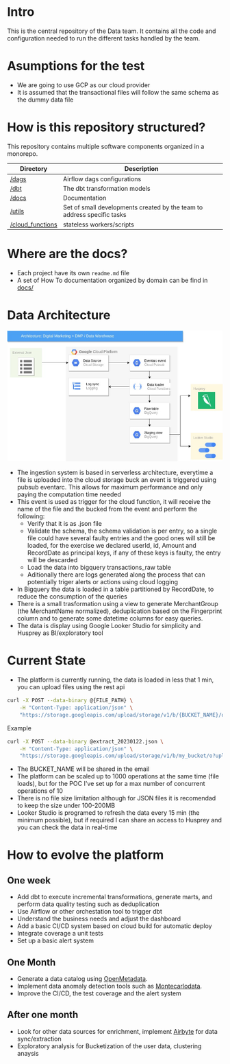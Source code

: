 # Intro

This is the central repository of the Data team. It contains all the code and
configuration needed to run the different tasks handled by the team.

# Asumptions for the test

* We are going to use GCP as our cloud provider
* It is assumed that the transactional files will follow the same schema as the dummy data file


# How is this repository structured?

This repository contains multiple software components organized in a monorepo.

 |Directory                      | Description                                                |       
 |------------------------------ | -----------------------------------------------------------|
 |[/dags](/dags)  | Airflow dags configurations                             |
 |[/dbt](/dbt)            | The dbt  transformation models                                             |
 |[/docs](/docs)    | Documentation|
 |[/utils](projects/utils)    | Set of small developments created by the team to address specific tasks|
 |[/cloud_functions](/cloud_functions)    | stateless workers/scripts|

# Where are the docs?
* Each project have its own `readme.md` file
* A set of How To documentation organized by domain can be find in [docs/](docs/)



# Data Architecture

![Data Stack](data-stack.jpg)

* The ingestion system is based in serverless architecture, everytime a file is uploaded into the cloud storage buck an event is triggered using pubsub eventarc. This allows for maximum performance and only paying the computation time needed
* This event is used as trigger for the cloud function, it will receive the name of the file and the bucked from the event and perform the following:
    * Verify that it is as .json file
    * Validate the schema, the schema validation is per entry, so a single file could have several faulty entries and the good ones will still be loaded, for the exercise we declared userId, id, Amount and RecordDate as principal keys, if any of these keys is faulty, the entry will be descarded
    * Load the data into bigquery transactions_raw table
    * Aditionally there are logs generated along the process that can potentially triger alerts or actions using cloud logging
* In Bigquery the data is loaded in a table partitioned by RecordDate, to reduce the consumption of the queries
* There is a small trasformation using a view to generate MerchantGroup (the MerchantName normalized), deduplication based on the Fingerprint column and to generate some datetime columns for easy queries.
* The data is display using Google Looker Studio for simplicity and Husprey as BI/exploratory tool

# Current State
* The platform is currently running, the data is loaded in less that 1 min, you can upload files using the rest api
```bash
curl -X POST --data-binary @{FILE_PATH} \
    -H "Content-Type: application/json" \
    "https://storage.googleapis.com/upload/storage/v1/b/{BUCKET_NAME}/o?uploadType=media&name={FILE_NAME}"
```
Example

```bash
curl -X POST --data-binary @extract_20230122.json \
    -H "Content-Type: application/json" \
    "https://storage.googleapis.com/upload/storage/v1/b/my_bucket/o?uploadType=media&name=extract_20230122.json"
```
* The BUCKET_NAME will be shared in the email
* The platform can be scaled up to 1000 operations at the same time (file loads), but for the POC I've set up for a max number of concurrent operations of 10
* There is no file size limitation although for JSON files it is recomendad to keep the size under 100-200MB
* Looker Studio is programed to refresh the data every 15 min (the minimum possible), but if required I can share an access to Husprey and you can check the data in real-time 

# How to evolve the platform

## One week
* Add dbt to execute incremental transformations, generate marts, and perform data quality testing such as deduplication
* Use Airflow or other orchestation tool to trigger dbt 
* Understand the business needs and adjust the dashboard
* Add a basic CI/CD system based on cloud build for automatic deploy
* Integrate coverage a unit tests 
* Set up a basic alert system

## One Month
* Generate a data catalog using [OpenMetadata](https://docs.open-metadata.org/).
* Implement data anomaly detection tools such as  [Montecarlodata](https://www.montecarlodata.com/).
* Improve the CI/CD, the test coverage and the alert system


## After one month
* Look for other data sources for enrichment, implement [Airbyte](https://airbyte.com/) for data sync/extraction
* Exploratory analysis for Bucketization of the user data, clustering anaysis
